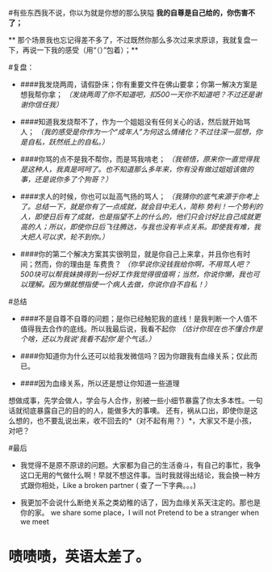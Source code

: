 
#有些东西我不说，你以为就是你想的那么狭隘
**我的自尊是自己给的，你伤害不了；**

** 那个场景我也忘记得差不多了，不过既然你那么多次过来求原谅，我就复盘一下，再说一下我的感受（用“（）”包着）；**

#复盘：
- ####我发烧两周，请假卧床；你有重要文件在佛山要拿；你第一解决方案是想我帮你拿；
*（发烧两周了你不知道吧，扣500一天你不知道吧？不过还是谢谢你信任我）*

- ####知道我发烧帮不了，作为一个姐姐没有任何关心的话，然后就开始骂人；
*（我的感受是你作为一个“成年人”为何这么情绪化？不过往深一层想，你是自私，跃然纸上的自私。）*

- ####你骂的点不是我不帮你，而是骂我啃老；
*（我顿悟，原来你一直觉得我是这种人，我真是呵呵了。也不知道那么多年来，你有没有做过姐姐该做的事，还是说你多了个狗哥？）*

- ####求人的时候，你也可以趾高气扬的骂人；
*（我猜你的底气来源于你考上了。总结一下，就是你有了一点成就，就会目中无人，简称 势利！一个势利的人，即使日后有了成就，也是指望不上的什么的，他们只会讨好比自己成就更高的人；所以，即使你日后飞往腾达，与我也没有半点关系。即使我有难，我大把人可以求，轮不到你。）*

- ####你的第二个解决方案其实很明显，就是你自己上来拿，并且你也有时间；然而，你的理由是 车费贵？
*（你早说你没钱我给你啊，不用骂人吧？500块可以帮我妹换得到一份好工作我觉得很值啊；当然，你说你懒，我也可以理解。因为懒就想指使一个病人去做，你说你自不自私！）*

#总结
   - ####不是自尊不自尊的问题；是你已经触犯我的底线！是我判断一个人值不值得我去合作的底线。所以我最后说，我看不起你
	*（估计你现在也不懂合作是个啥，还以为我说‘我看不起你’是个气话。）*

   - ####你知道你为什么还可以给我发微信吗？因为你跟我有血缘关系；仅此而已。

   - ####因为血缘关系，所以还是想让你知道一些道理
   
   想做成事，先学会做人，学会与人合作，别被一些小细节暴露了你太多本性。一句话就彻底暴露自己的目的的人，能做多大的事噢。
   还有，祸从口出，即使你是这么想的，也不要乱说出来，收不回去的*（对不起有用？）*，大家又不是小孩，对吧？
   
#最后
	
   - 我觉得不是原不原谅的问题。大家都为自己的生活奋斗，有自己的事忙，我争这口无用的气做什么啊！早就不想这件事。当时我就得出结论，我会换一种方式跟你相处，Like a broken partner ( 查了一下字典。。。)
    
   - 我更加不会说什么断绝关系之类幼稚的话了，因为血缘关系天注定的。那也是你的家。 we share some place，I will not  Pretend to be a stranger when we meet
		

# 啧啧啧，英语太差了。

